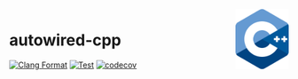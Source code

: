 <img align="right" width="96px" src="./assets/1200px_cpp_logo.svg.png">

# autowired-cpp

[![Clang Format](https://github.com/Dup4/autowired-cpp/workflows/Clang%20Format/badge.svg)](https://github.com/Dup4/snapshot-cpp/actions/workflows/clang_format.yml)
[![Test](https://github.com/Dup4/autowired-cpp/workflows/Test/badge.svg)](https://github.com/Dup4/snapshot-cpp/actions/workflows/test.yml)
[![codecov](https://codecov.io/gh/Dup4/autowired-cpp/branch/main/graph/badge.svg)](https://codecov.io/gh/Dup4/autowired-cpp)
